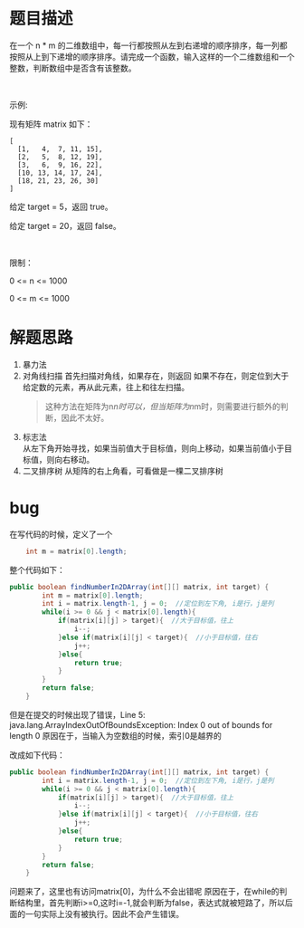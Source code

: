 # 题目描述
在一个 n * m 的二维数组中，每一行都按照从左到右递增的顺序排序，每一列都按照从上到下递增的顺序排序。请完成一个函数，输入这样的一个二维数组和一个整数，判断数组中是否含有该整数。

 

示例:

现有矩阵 matrix 如下：
```
[
  [1,   4,  7, 11, 15],  
  [2,   5,  8, 12, 19],  
  [3,   6,  9, 16, 22],  
  [10, 13, 14, 17, 24],  
  [18, 21, 23, 26, 30]  
] 
```
 
给定 target = 5，返回 true。

给定 target = 20，返回 false。

 

限制：

0 <= n <= 1000

0 <= m <= 1000

# 解题思路
1. 暴力法
2. 对角线扫描
    首先扫描对角线，如果存在，则返回
    如果不存在，则定位到大于给定数的元素，再从此元素，往上和往左扫描。
    > 这种方法在矩阵为n*n时可以，但当矩阵为n*m时，则需要进行额外的判断，因此不太好。
3. 标志法  
    从左下角开始寻找，如果当前值大于目标值，则向上移动，如果当前值小于目标值，则向右移动。
4. 二叉排序树
    从矩阵的右上角看，可看做是一棵二叉排序树
    
    
# bug
在写代码的时候，定义了一个
```java
    int m = matrix[0].length;
```
整个代码如下：
```java
public boolean findNumberIn2DArray(int[][] matrix, int target) {
        int m = matrix[0].length;
        int i = matrix.length-1, j = 0;  //定位到左下角, i是行，j是列
        while(i >= 0 && j < matrix[0].length){
            if(matrix[i][j] > target){  //大于目标值，往上
                i--;
            }else if(matrix[i][j] < target){  //小于目标值，往右
                j++;
            }else{
                return true;
            }
        }
        return false;
    }
```

但是在提交的时候出现了错误，Line 5: java.lang.ArrayIndexOutOfBoundsException: Index 0 out of bounds for length 0
原因在于，当输入为空数组的时候，索引0是越界的

改成如下代码：
```java
public boolean findNumberIn2DArray(int[][] matrix, int target) {
        int i = matrix.length-1, j = 0;  //定位到左下角, i是行，j是列
        while(i >= 0 && j < matrix[0].length){
            if(matrix[i][j] > target){  //大于目标值，往上
                i--;
            }else if(matrix[i][j] < target){  //小于目标值，往右
                j++;
            }else{
                return true;
            }
        }
        return false;
    }
```
问题来了，这里也有访问matrix[0]，为什么不会出错呢
原因在于，在while的判断结构里，首先判断i>=0,这时i=-1,就会判断为false，表达式就被短路了，所以后面的一句实际上没有被执行。因此不会产生错误。
